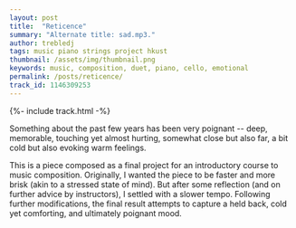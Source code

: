 ```yaml
---
layout: post
title:  "Reticence"
summary: "Alternate title: sad.mp3."
author: trebledj
tags: music piano strings project hkust
thumbnail: /assets/img/thumbnail.png
keywords: music, composition, duet, piano, cello, emotional
permalink: /posts/reticence/
track_id: 1146309253
---
```


{%- include track.html -%}

Something about the past few years has been very poignant -- deep, memorable, touching yet almost hurting, somewhat close but also far, a bit cold but also evoking warm feelings.

This is a piece composed as a final project for an introductory course to music composition. Originally, I wanted the piece to be faster and more brisk (akin to a stressed state of mind). But after some reflection (and on further advice by instructors), I settled with a slower tempo. Following further modifications, the final result attempts to capture a held back, cold yet comforting, and ultimately poignant mood.
